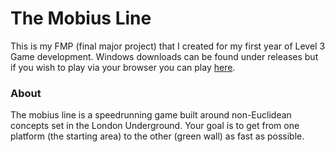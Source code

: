 # The Mobius Line

This is my FMP (final major project) that I created for my first year of Level 3 Game development. Windows downloads can be found under releases but if you wish to play via your browser you can play [here](https://pashabibko.itch.io/the-mobius-line).

### About

The mobius line is a speedrunning game built around non-Euclidean concepts set in the London Underground. Your goal is to get from one platform (the starting area) to the other (green wall) as fast as possible.

